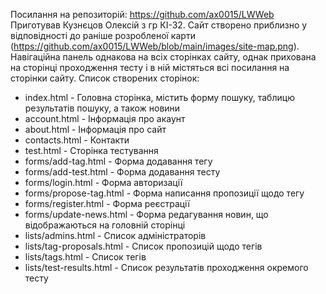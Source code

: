 Посилання на репозиторій: https://github.com/ax0015/LWWeb
Приготував Кузнєцов Олексій з гр КІ-32. Сайт створено приблизно у відповідності до раніше розробленої карти (https://github.com/ax0015/LWWeb/blob/main/images/site-map.png). Навігаційна панель однакова на всіх сторінках сайту, однак прихована на сторінці проходження тесту і в ній містяться всі посилання на сторінки сайту.
Список створених сторінок:
- index.html - Головна сторінка, містить форму пошуку, таблицю результатів пошуку, а також новини
- account.html - Інформація про акаунт
- about.html - Інформація про сайт
- contacts.html - Контакти
- test.html - Сторінка тестування
- forms/add-tag.html - Форма додавання тегу
- forms/add-test.html - Форма додавання тесту
- forms/login.html - Форма авторизації
- forms/propose-tag.html - Форма написання пропозиції щодо тегу
- forms/register.html - Форма реєстрації
- forms/update-news.html - Форма редагування новин, що відображаються на головній сторінці
- lists/admins.html - Список адміністраторів
- lists/tag-proposals.html - Список пропозицій щодо тегів
- lists/tags.html - Список тегів
- lists/test-results.html - Список результатів проходження окремого тесту